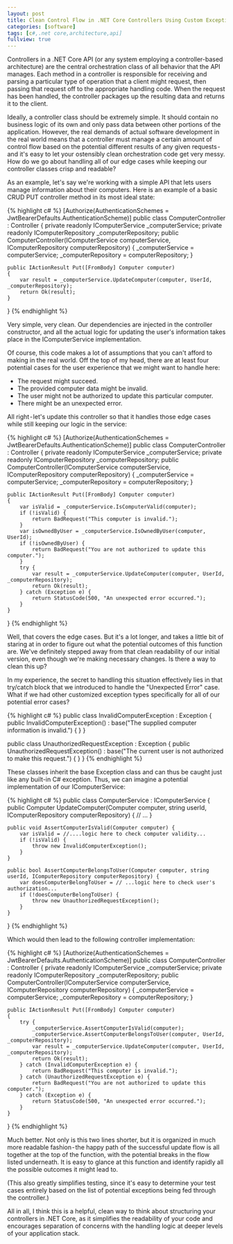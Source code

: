 ```yaml
---
layout: post
title: Clean Control Flow in .NET Core Controllers Using Custom Exceptions
categories: [software]
tags: [c#,.net core,architecture,api]
fullview: true
---
```


Controllers in a .NET Core API (or any system employing a controller-based architecture) are the central orchestration class of all behavior that the API manages. Each method in a controller is responsible for receiving and parsing a particular type of operation that a client might request, then passing that request off to the appropriate handling code. When the request has been handled, the controller packages up the resulting data and returns it to the client.

Ideally, a controller class should be extremely simple. It should contain no business logic of its own and only pass data between other portions of the application. However, the real demands of actual software development in the real world means that a controller must manage a certain amount of control flow based on the potential different results of any given requests - and it's easy to let your ostensibly clean orchestration code get very messy. How do we go about handling all of our edge cases while keeping our controller classes crisp and readable?

As an example, let's say we're working with a simple API that lets users manage information about their computers. Here is an example of a basic CRUD PUT controller method in its most ideal state:

{% highlight c# %}
[Authorize(AuthenticationSchemes = JwtBearerDefaults.AuthenticationScheme)]
public class ComputerController : Controller {
	private readonly IComputerService _computerService;
	private readonly IComputerRepository _computerRepository;
	public ComputerController(IComputerService computerService, IComputerRepository computerRepository)
	{
		_computerService = computerService;
		_computerRepository = computerRepository;
	}
	
	public IActionResult Put([FromBody] Computer computer)
	{
		var result = _computerService.UpdateComputer(computer, UserId, _computerRepository);
		return Ok(result);
	}
} 
{% endhighlight %}

Very simple, very clean. Our dependencies are injected in the controller constructor, and all the actual logic for updating the user's information takes place in the IComputerService implementation.

Of course, this code makes a lot of assumptions that you can't afford to making in the real world. Off the top of my head, there are at least four potential cases for the user experience that we might want to handle here:

* The request might succeed.
* The provided computer data might be invalid.
* The user might not be authorized to update this particular computer.
* There might be an unexpected error.

All right - let's update this controller so that it handles those edge cases while still keeping our logic in the service:

{% highlight c# %}
[Authorize(AuthenticationSchemes = JwtBearerDefaults.AuthenticationScheme)]
public class ComputerController : Controller {
	private readonly IComputerService _computerService;
	private readonly IComputerRepository _computerRepository;
	public ComputerController(IComputerService computerService, IComputerRepository computerRepository)
	{
		_computerService = computerService;
		_computerRepository = computerRepository;
	}
	
	public IActionResult Put([FromBody] Computer computer)
	{
		var isValid = _computerService.IsComputerValid(computer);
		if (!isValid) {
			return BadRequest("This computer is invalid.");
		}
		var isOwnedByUser = _computerService.IsOwnedByUser(computer, UserId);
		if (!isOwnedByUser) {
			return BadRequest("You are not authorized to update this computer.");
		}
		try {
			var result = _computerService.UpdateComputer(computer, UserId, _computerRepository);
			return Ok(result);
		} catch (Exception e) {
			return StatusCode(500, "An unexpected error occurred.");
		}
	}
}
{% endhighlight %}

Well, that covers the edge cases. But it's a lot longer, and takes a little bit of staring at in order to figure out what the potential outcomes of this function are. We've definitely stepped away from that clean readability of our initial version, even though we're making necessary changes. Is there a way to clean this up?

In my experience, the secret to handling this situation effectively lies in that try/catch block that we introduced to handle the "Unexpected Error" case. What if we had other customized exception types specifically for all of our potential error cases?

{% highlight c# %}
public class InvalidComputerException : Exception
{
	public InvalidComputerException() : base("The supplied computer information is invalid.")
	{
	}
}

public class UnauthorizedRequestException : Exception
{
	public UnauthorizedRequestException() : base("The current user is not authorized to make this request.")
	{
	}
}
{% endhighlight %}

These classes inherit the base Exception class and can thus be caught just like any built-in C# exception. Thus, we can imagine a potential implementation of our IComputerService:

{% highlight c# %}
public class ComputerService : IComputerService {
	public Computer UpdateComputer(Computer computer, string userId, IComputerRepository computerRepository) {
		// ...
	}
	
	public void AssertComputerIsValid(Computer computer) {
		var isValid = //....logic here to check computer validity...
		if (!isValid) {
			throw new InvalidComputerException();
		}
	}
	
	public bool AssertComputerBelongsToUser(Computer computer, string userId, IComputerRepository computerRepository) {
		var doesComputerBelongToUser = // ...logic here to check user's authorization...
		if (!doesComputerBelongToUser) {
			throw new UnauthorizedRequestException();
		}
	}
}
{% endhighlight %}

Which would then lead to the following controller implementation:

{% highlight c# %}
[Authorize(AuthenticationSchemes = JwtBearerDefaults.AuthenticationScheme)]
public class ComputerController : Controller {
	private readonly IComputerService _computerService;
	private readonly IComputerRepository _computerRepository;
	public ComputerController(IComputerService computerService, IComputerRepository computerRepository)
	{
		_computerService = computerService;
		_computerRepository = computerRepository;
	}
	
	public IActionResult Put([FromBody] Computer computer)
	{
		try {
			_computerService.AssertComputerIsValid(computer);
			_computerService.AssertComputerBelongsToUser(computer, UserId, _computerRepository);
			var result = _computerService.UpdateComputer(computer, UserId, _computerRepository);
			return Ok(result);
		} catch (InvalidComputerException e) {
			return BadRequest("This computer is invalid.");
		} catch (UnauthorizedRequestException e) {
			return BadRequest("You are not authorized to update this computer.");
		} catch (Exception e) {
			return StatusCode(500, "An unexpected error occurred.");
		}
	}
}
{% endhighlight %}

Much better. Not only is this two lines shorter, but it is organized in much more readable fashion - the happy path of the successful update flow is all together at the top of the function, with the potential breaks in the flow listed underneath. It is easy to glance at this function and identify rapidly all the possible outcomes it might lead to.

(This also greatly simplifies testing, since it's easy to determine your test cases entirely based on the list of potential exceptions being fed through the controller.)

All in all, I think this is a helpful, clean way to think about structuring your controllers in .NET Core, as it simplifies the readability of your code and encourages separation of concerns with the handling logic at deeper levels of your application stack.

